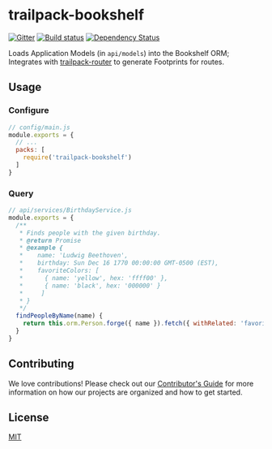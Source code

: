 # trailpack-bookshelf

[![Gitter][gitter-image]][gitter-url]
[![Build status][ci-image]][ci-url]
[![Dependency Status][daviddm-image]][daviddm-url]

Loads Application Models (in `api/models`) into the Bookshelf ORM; Integrates with [trailpack-router](https://github.com/trailsjs/trailpack-router) to
generate Footprints for routes.

## Usage

### Configure

```js
// config/main.js
module.exports = {
  // ...
  packs: [
    require('trailpack-bookshelf')
  ]
}
```

### Query

```js
// api/services/BirthdayService.js
module.exports = {
  /**
   * Finds people with the given birthday.
   * @return Promise
   * @example {
   *    name: 'Ludwig Beethoven',
   *    birthday: Sun Dec 16 1770 00:00:00 GMT-0500 (EST),
   *    favoriteColors: [
   *      { name: 'yellow', hex: 'ffff00' },
   *      { name: 'black', hex: '000000' }
   *     ]
   * }
   */
  findPeopleByName(name) {
    return this.orm.Person.forge({ name }).fetch({ withRelated: 'favoriteColors' });
  }
}
```

## Contributing
We love contributions! Please check out our [Contributor's Guide](https://github.com/trailsjs/trails/blob/master/CONTRIBUTING.md) for more
information on how our projects are organized and how to get started.


## License
[MIT](https://github.com/trailsjs/trailpack-waterline/blob/master/LICENSE)

[ci-image]: https://img.shields.io/travis/zuker/trailpack-bookshelf/master.svg?style=flat-square
[ci-url]: https://travis-ci.org/zuker/trailpack-bookshelf
[daviddm-image]: http://img.shields.io/david/zuker/trailpack-bookshelf.svg?style=flat-square
[daviddm-url]: https://david-dm.org/zuker/trailpack-bookshelf
[gitter-image]: http://img.shields.io/badge/+%20GITTER-JOIN%20CHAT%20%E2%86%92-1DCE73.svg?style=flat-square
[gitter-url]: https://gitter.im/trailsjs/trails
